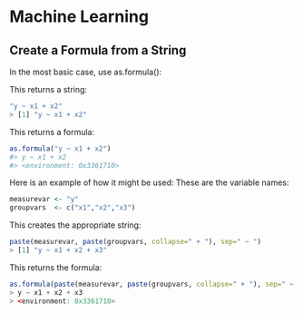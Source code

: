 # Machine Learning

## Create a Formula from a String
In the most basic case, use as.formula():

This returns a string:
```R
"y ~ x1 + x2"
> [1] "y ~ x1 + x2"
```

This returns a formula:
```R
as.formula("y ~ x1 + x2")
#> y ~ x1 + x2
#> <environment: 0x3361710>
```
Here is an example of how it might be used:
These are the variable names:
```R
measurevar <- "y"
groupvars  <- c("x1","x2","x3")
```
This creates the appropriate string:
```R
paste(measurevar, paste(groupvars, collapse=" + "), sep=" ~ ")
> [1] "y ~ x1 + x2 + x3"
```
This returns the formula:
```R
as.formula(paste(measurevar, paste(groupvars, collapse=" + "), sep=" ~ "))
> y ~ x1 + x2 + x3
> <environment: 0x3361710>
```